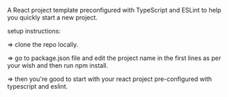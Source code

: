 A React project template preconfigured with TypeScript and ESLint to help you quickly start a new project.

setup instructions:

=> clone the repo locally.

=> go to package.json file and edit the project name in the first lines as per your wish and then run npm install.

=> then you're good to start with your react project pre-configured with typescript and eslint.
